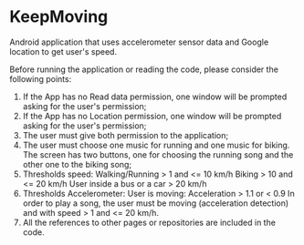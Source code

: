 # KeepMoving
Android application that uses accelerometer sensor data and Google location to get user's speed. 

Before running the application or reading the code, please consider the following points:

1. If the App has no Read data permission, one window will be prompted asking for the user's permission;
2. If the App has no Location permission, one window will be prompted asking for the user's permission;
3. The user must give both permission to the application;
4. The user must choose one music for running and one music for biking. The screen has two buttons, one for choosing the running song and the other one to the biking song;
5. Thresholds speed: Walking/Running > 1 and <= 10 km/h Biking > 10 and <= 20 km/h User inside a bus or a car > 20 km/h
6. Thresholds Accelerometer: User is moving: Acceleration > 1.1 or < 0.9
In order to play a song, the user must be moving (acceleration detection) and with speed > 1 and <= 20 km/h.
7. All the references to other pages or repositories are included in the code.
